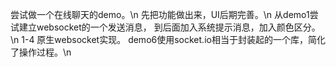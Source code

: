 尝试做一个在线聊天的demo。\n
先把功能做出来，UI后期完善。\n
从demo1尝试建立websocket的一个发送消息，
到后面加入系统提示消息，加入颜色区分。\n
1-4 原生websocket实现。
demo6使用socket.io相当于封装起的一个库，简化了操作过程。\n
